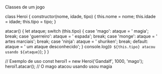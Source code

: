 Classes de um jogo

class Heroi {
  constructor(nome, idade, tipo) {
    this.nome = nome;
    this.idade = idade;
    this.tipo = tipo;
  }

  atacar() {
    let ataque;
    switch (this.tipo) {
      case 'mago':
        ataque = ' magia';
        break;
      case 'guerreiro':
        ataque = ' espada';
        break;
      case 'monge':
        ataque = ' artes marciais';
        break;
      case 'ninja':
        ataque = ' shuriken';
        break;
      default:
        ataque = ' um ataque desconhecido';
    }
    console.log(`O ${this.tipo} atacou usando ${ataque}`);
  }
}

// Exemplo de uso
const heroi1 = new Heroi('Gandalf', 1000, 'mago');
heroi1.atacar(); // O mago atacou usando usou magia

